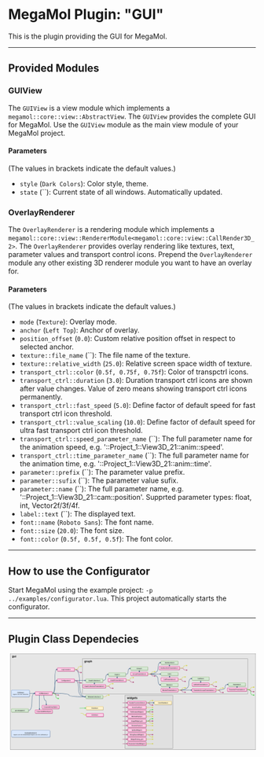 # MegaMol Plugin: "GUI"

This is the plugin providing the GUI for MegaMol.

--- 

## Provided Modules

### GUIView
The `GUIView` is a view module which implements a `megamol::core::view::AbstractView`. The `GUIView` provides the complete GUI for MegaMol. Use the `GUIView` module as the main view module of your MegaMol project. 

#### Parameters
(The values in brackets indicate the default values.)

* `style` (`Dark Colors`): Color style, theme.
* `state` (``): Current state of all windows. Automatically updated.

### OverlayRenderer
The `OverlayRenderer` is a rendering module which implements a `megamol::core::view::RendererModule<megamol::core::view::CallRender3D_2>`. The `OverlayRenderer` provides overlay rendering like textures, text, parameter values and transport control icons. Prepend the `OverlayRenderer` module any other existing 3D renderer module you want to have an overlay for. 

#### Parameters
(The values in brackets indicate the default values.)

* `mode` (`Texture`): Overlay mode.
* `anchor` (`Left Top`): Anchor of overlay.
* `position_offset` (`0.0`): Custom relative position offset in respect to selected anchor.
* `texture::file_name` (``): The file name of the texture.
* `texture::relative_width` (`25.0`): Relative screen space width of texture.
* `transport_ctrl::color` (`0.5f, 0.75f, 0.75f`): Color of transpctrl icons.
* `transport_ctrl::duration` (`3.0`): Duration transport ctrl icons are shown after value changes. Value of zero means showing transport ctrl icons permanently.
* `transport_ctrl::fast_speed` (`5.0`): Define factor of default speed for fast transport ctrl icon threshold.
* `transport_ctrl::value_scaling` (`10.0`): Define factor of default speed for ultra fast transport ctrl icon threshold.
* `transport_ctrl::speed_parameter_name` (``): The full parameter name for the animation speed, e.g. '::Project_1::View3D_21::anim::speed'.
* `transport_ctrl::time_parameter_name` (``): The full parameter name for the animation time, e.g. '::Project_1::View3D_21::anim::time'.
* `parameter::prefix` (``): The parameter value prefix.
* `parameter::sufix` (``): The parameter value sufix.
* `parameter::name` (``): The full parameter name, e.g. '::Project_1::View3D_21::cam::position'. Supprted parameter types: float, int, Vector2f/3f/4f.
* `label::text` (``): The displayed text.
* `font::name` (`Roboto Sans`): The font name.
* `font::size` (`20.0`): The font size.
* `font::color` (`0.5f, 0.5f, 0.5f`): The font color.


--- 

## How to use the Configurator

Start MegaMol using the example project: `-p ../examples/configurator.lua`. 
This project automatically starts the configurator.


--- 

## Plugin Class Dependecies

![gui plugin class dependencies](class_dependencies.png)